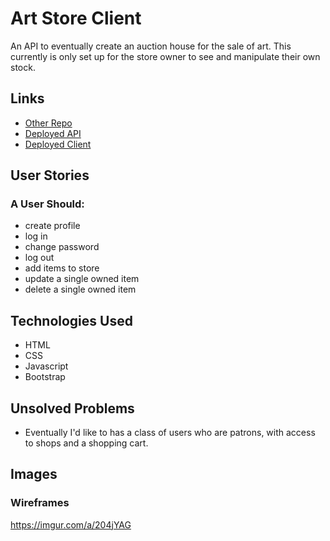 # Art Store Client
An API to eventually create an auction house for the sale of art. This currently is only set up for the store owner to see and manipulate their own stock.

## Links

- [Other Repo](https://github.com/ashc901/Art-Store)
- [Deployed API](https://git.heroku.com/floating-mountain-26988.git)
- [Deployed Client](https://ashc901.github.io/art-store-client/)

## User Stories

### A User Should:

- create profile
- log in
- change password
- log out
- add items to store
- update a single owned item
- delete a single owned item

## Technologies Used

- HTML
- CSS
- Javascript
- Bootstrap

## Unsolved Problems

- Eventually I'd like to has a class of users who are patrons, with access to shops and a shopping cart.

## Images

### Wireframes

https://imgur.com/a/204jYAG
